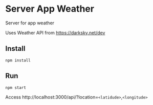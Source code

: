 # Server App Weather
Server for app weather

Uses Weather API from https://darksky.net/dev

## Install
```
npm install
```

## Run
```
npm start
```

Access http://localhost:3000/api/?location=`<latidude>`,`<longitude>`